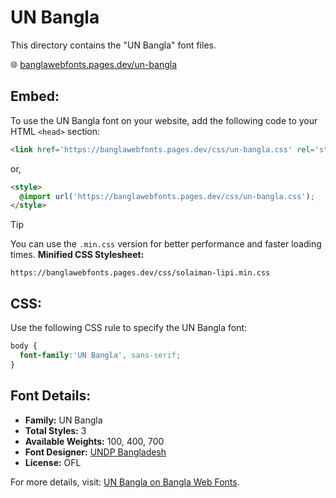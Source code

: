 # UN Bangla

This directory contains the "UN Bangla" font files.

🌐 [banglawebfonts.pages.dev/un-bangla](https://banglawebfonts.pages.dev/un-bangla/)

## Embed:
To use the UN Bangla font on your website, add the following code to your HTML `<head>` section:
```html
<link href='https://banglawebfonts.pages.dev/css/un-bangla.css' rel='stylesheet'>
```

or,
```html
<style>
  @import url('https://banglawebfonts.pages.dev/css/un-bangla.css');
</style>
```

> [!TIP]
> You can use the `.min.css` version for better performance and faster loading times.
> **Minified CSS Stylesheet:**  
> ```
> https://banglawebfonts.pages.dev/css/solaiman-lipi.min.css
> ```

## CSS:
Use the following CSS rule to specify the UN Bangla font:
```css
body {
  font-family:'UN Bangla', sans-serif;
}
```

## Font Details:
- **Family:** UN Bangla
- **Total Styles:** 3
- **Available Weights:** 100, 400, 700
- **Font Designer:** [UNDP Bangladesh](https://www.undp.org/bangladesh)
- **License:** OFL

For more details, visit: [UN Bangla on Bangla Web Fonts](https://banglawebfonts.pages.dev/un-bangla/#about).